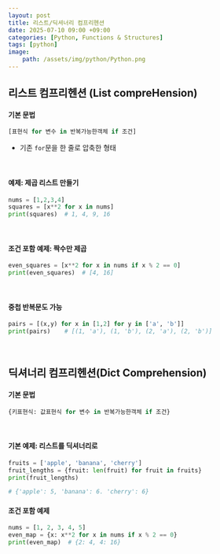 ```yaml
---
layout: post
title: 리스트/딕셔너리 컴프리헨션
date: 2025-07-10 09:00 +09:00
categories: [Python, Functions & Structures]
tags: [python]
image:
    path: /assets/img/python/Python.png
---
```


## 리스트 컴프리헨션 (List compreHension)

#### 기본 문법

```python
[표현식 for 변수 in 반복가능한객체 if 조건]
```

- 기존 `for`문을 한 줄로 압축한 형태

<br>

#### 예제: 제곱 리스트 만들기

```python
nums = [1,2,3,4]
squares = [x**2 for x in nums]
print(squares)  # 1, 4, 9, 16
```

<br>

#### 조건 포함 예제: 짝수만 제곱

```python
even_squares = [x**2 for x in nums if x % 2 == 0]
print(even_squares)  # [4, 16]
```

<br>

#### 중첩 반복문도 가능

```python
pairs = [(x,y) for x in [1,2] for y in ['a', 'b']]
print(pairs)    # [(1, 'a'), (1, 'b'), (2, 'a'), (2, 'b')]
```

<br>

## 딕셔너리 컴프리헨션(Dict Comprehension)

#### 기본 문법

```python
{키표현식: 값표현식 for 변수 in 반복가능한객체 if 조건}
```

<br>

#### 기본 예제: 리스트를 딕셔너리로

```python
fruits = ['apple', 'banana', 'cherry']
fruit_lengths = {fruit: len(fruit) for fruit in fruits}
print(fruit_lengths)

# {'apple': 5, 'banana': 6. 'cherry': 6}
```

#### 조건 포함 예제

```python
nums = [1, 2, 3, 4, 5]
even_map = {x: x**2 for x in nums if x % 2 == 0}
print(even_map)  # {2: 4, 4: 16}
```

<br>

